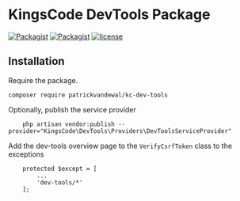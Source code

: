 # KingsCode DevTools Package

[![Packagist](https://img.shields.io/packagist/v/patrickvandewal/kc-dev-tools.svg?colorB=brightgreen)](https://packagist.org/packages/patrickvandewal/kc-dev-tools)
[![Packagist](https://img.shields.io/packagist/dt/patrickvandewal/kc-dev-tools.svg?colorB=brightgreen)](https://packagist.org/packages/patrickvandewal/kc-dev-tools)
[![license](https://img.shields.io/github/license/patrickvandewal/kc-dev-tools.svg?colorB=brightgreen)](https://github.com/patrickvandewal/kc-dev-tools)

## Installation

Require the package.

```
composer require patrickvandewal/kc-dev-tools
```

Optionally, publish the service provider

```
    php artisan vendor:publish --provider="KingsCode\DevTools\Providers\DevToolsServiceProvider"
```

Add the dev-tools overview page to the `VerifyCsrfToken` class to the exceptions

```
    protected $except = [
        ...
        'dev-tools/*'
    ];
```
